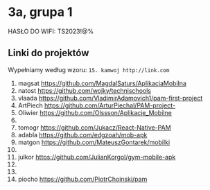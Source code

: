 # 3a, grupa 1

HASŁO DO WIFI: TS2023!@%

## Linki do projektów

Wypełniamy według wzoru:
`15. kamwoj http://link.com`

1. magsat https://github.com/MagdalSaturs/AplikacjaMobilna
2. natost https://github.com/wojky/technischools
3. vlaada https://github.com/VladimirAdamovich1/pam-first-project
4. ArtPiech https://github.com/ArturPiechal/PAM-project-
5. Oliwier https://github.com/Olssson/Aplikacje_Mobilne
6. 
7. tomogr https://github.com/Jukacz/React-Native-PAM
8. adabla https://github.com/edgzoah/mob-apk
9. matgon https://github.com/MateuszGontarek/mobilki
10.
11. julkor https://github.com/JulianKorgol/gym-mobile-apk
12.
13.
14. piocho https://github.com/PiotrChoinski/pam
